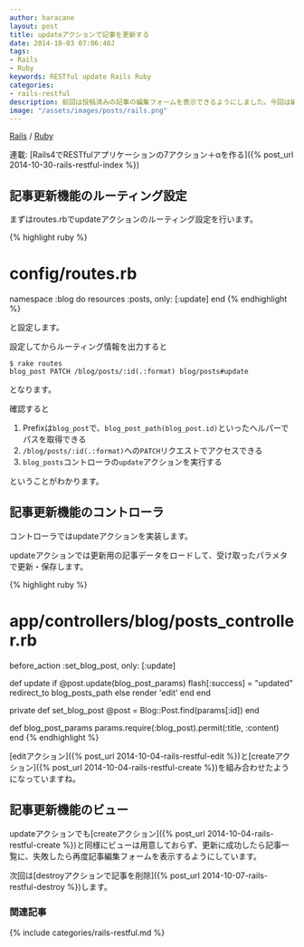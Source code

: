 ```yaml
---
author: haracane
layout: post
title: updateアクションで記事を更新する
date: 2014-10-03 07:06:40J
tags:
- Rails
- Ruby
keywords: RESTful update Rails Ruby
categories:
- rails-restful
description: 前回は投稿済みの記事の編集フォームを表示できるようにしました。今回は編集フォームからデータを受け取ってupdateアクションで記事データを更新します。
image: "/assets/images/posts/rails.png"
---
```

<!-- tag_links -->
[Rails](/tags/rails/) / [Ruby](/tags/ruby/)

<!-- category_links -->
連載: [Rails4でRESTfulアプリケーションの7アクション＋αを作る]({% post_url 2014-10-30-rails-restful-index %})

<!-- content -->
## 記事更新機能のルーティング設定

まずはroutes.rbでupdateアクションのルーティング設定を行います。

{% highlight ruby %}
# config/routes.rb
namespace :blog do
  resources :posts, only: [:update]
end
{% endhighlight %}

と設定します。

設定してからルーティング情報を出力すると

    $ rake routes
    blog_post PATCH /blog/posts/:id(.:format) blog/posts#update

となります。

確認すると

1. Prefixは`blog_post`で、`blog_post_path(blog_post.id)`といったヘルパーでパスを取得できる
2. `/blog/posts/:id(.:format)`への`PATCH`リクエストでアクセスできる
3. `blog_posts`コントローラの`update`アクションを実行する

ということがわかります。

## 記事更新機能のコントローラ

コントローラではupdateアクションを実装します。

updateアクションでは更新用の記事データをロードして、受け取ったパラメタで更新・保存します。

{% highlight ruby %}
# app/controllers/blog/posts_controller.rb
before_action :set_blog_post, only: [:update]

def update
  if @post.update(blog_post_params)
    flash[:success] = "updated"
    redirect_to blog_posts_path
  else
    render 'edit'
  end
end

private
  def set_blog_post
    @post = Blog::Post.find(params[:id])
  end

  def blog_post_params
    params.require(:blog_post).permit(:title, :content)
  end
{% endhighlight %}

[editアクション]({% post_url 2014-10-04-rails-restful-edit %})と[createアクション]({% post_url 2014-10-04-rails-restful-create %})を組み合わせたようになっていますね。

## 記事更新機能のビュー

updateアクションでも[createアクション]({% post_url 2014-10-04-rails-restful-create %})と同様にビューは用意しておらず、更新に成功したら記事一覧に、失敗したら再度記事編集フォームを表示するようにしています。

次回は[destroyアクションで記事を削除]({% post_url 2014-10-07-rails-restful-destroy %})します。

<!-- category_siblings -->
### 関連記事

{% include categories/rails-restful.md %}
